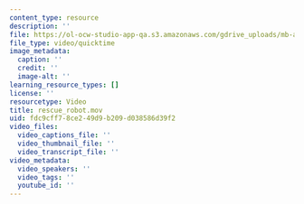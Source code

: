 ```yaml
---
content_type: resource
description: ''
file: https://ol-ocw-studio-app-qa.s3.amazonaws.com/gdrive_uploads/mb-april-4a/1W_Xlm1pWsaW_sLikyIIZtsgoxi5CnCu4/rescue_robot.mov
file_type: video/quicktime
image_metadata:
  caption: ''
  credit: ''
  image-alt: ''
learning_resource_types: []
license: ''
resourcetype: Video
title: rescue_robot.mov
uid: fdc9cff7-8ce2-49d9-b209-d038586d39f2
video_files:
  video_captions_file: ''
  video_thumbnail_file: ''
  video_transcript_file: ''
video_metadata:
  video_speakers: ''
  video_tags: ''
  youtube_id: ''
---
```


